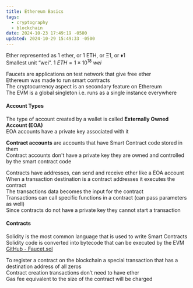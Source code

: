 ```yaml
---
title: Ethereum Basics
tags:
  - cryptography
  - blockchain
date: 2024-10-23 17:49:19 -0500
updated: 2024-10-29 15:49:33 -0500
---
```


Ether represented as 1 ether, or 1 ETH, or Ξ1, or ♦1  
Smallest unit “wei”. $1\ ETH = 1 \times 10^{18}\ wei$   

Faucets are applications on test network that give free ether  
Ethereum was made to run smart contracts  
The cryptocurrency aspect is an secondary feature on Ethereum  
The EVM is a global singleton i.e. runs as a single instance everywhere  

#### Account Types

The type of account created by a wallet is called **Externally Owned Account (EOA)**  
EOA accounts have a private key associated with it  

**Contract accounts** are accounts that have Smart Contract code stored in them  
Contract accounts don't have a private key they are owned and controlled by the smart contract code  

Contracts have addresses, can send and receive ether like a EOA account  
When a transaction destination is a contract addresses it executes the contract  
The transactions data becomes the input for the contract  
Transactions can call specific functions in a contract (can pass parameters as well)  
Since contracts do not have a private key they cannot start a transaction  

#### Contracts

Solidity is the most common language that is used to write Smart Contracts  
Solidity code is converted into bytecode that can be executed by the EVM  
[GitHub - Faucet.sol](https://github.com/ethereumbook/ethereumbook/blob/develop/code/Solidity/Faucet.sol)

To register a contract on the blockchain a special transaction that has a destination address of all zeros  
Contract creation transactions don’t need to have ether  
Gas fee equivalent to the size of the contract will be charged  



